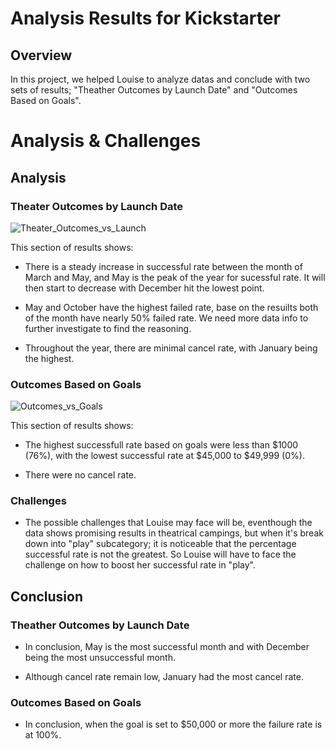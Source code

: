 # Analysis Results for Kickstarter

## Overview

In this project, we helped Louise to analyze datas and conclude with two sets of results; "Theather Outcomes by Launch Date" and "Outcomes Based on Goals".

# Analysis & Challenges

## Analysis

### Theater Outcomes by Launch Date

![Theater_Outcomes_vs_Launch](https://user-images.githubusercontent.com/109114382/187119108-8cc2ceef-b189-4bc0-ad6a-f7f1ef97ce14.png)

This section of results shows:

* There is a steady increase in successful rate between the month of March and May, and May is the peak of the year for sucessful rate. It will then start to decrease with December hit the lowest point.

* May and October have the highest failed rate, base on the resuilts both of the month have nearly 50% failed rate. We need more data info to further investigate to find the reasoning.

* Throughout the year, there are minimal cancel rate, with January being the highest.

### Outcomes Based on Goals

![Outcomes_vs_Goals](https://user-images.githubusercontent.com/109114382/187119614-485021b0-3443-4b86-8f4d-33006233ffde.png)

This section of results shows:

* The highest successfull rate based on goals were less than $1000 (76%), with the lowest successful rate at $45,000 to $49,999 (0%).

* There were no cancel rate.

### Challenges

* The possible challenges that Louise may face will be, eventhough the data shows promising results in theatrical campings, but when it's break down into "play" subcategory; it is noticeable that the percentage successful rate is not the greatest. So Louise will have to face the challenge on how to boost her successful rate in "play".

## Conclusion

### Theather Outcomes by Launch Date

* In conclusion, May is the most successful month and with December being the most unsuccessful month.

* Although cancel rate remain low, January had the most cancel rate.

### Outcomes Based on Goals

* In conclusion, when the goal is set to $50,000 or more the failure rate is at 100%.
